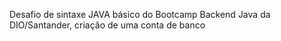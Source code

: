 Desafio de sintaxe JAVA básico do Bootcamp Backend Java da DIO/Santander, criação de uma conta de banco